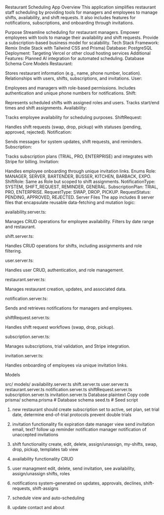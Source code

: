 Restaurant Scheduling App
Overview
This application simplifies restaurant staff scheduling by providing tools for managers and employees to manage shifts, availability, and shift requests. It also includes features for notifications, subscriptions, and onboarding through invitations.

Purpose
Streamline scheduling for restaurant managers.
Empower employees with tools to manage their availability and shift requests.
Provide a subscription-based business model for scalability.
Tech Stack
Framework: Remix (Indie Stack with Tailwind CSS and Prisma)
Database: PostgreSQL
Deployment: Targeting Vercel or other cloud hosting services
Additional Features: Planned AI integration for automated scheduling.
Database Schema
Core Models
Restaurant:

Stores restaurant information (e.g., name, phone number, location).
Relationships with users, shifts, subscriptions, and invitations.
User:

Employees and managers with role-based permissions.
Includes authentication and unique phone numbers for notifications.
Shift:

Represents scheduled shifts with assigned roles and users.
Tracks start/end times and shift assignments.
Availability:

Tracks employee availability for scheduling purposes.
ShiftRequest:

Handles shift requests (swap, drop, pickup) with statuses (pending, approved, rejected).
Notification:

Sends messages for system updates, shift requests, and reminders.
Subscription:

Tracks subscription plans (TRIAL, PRO, ENTERPRISE) and integrates with Stripe for billing.
Invitation:

Handles employee onboarding through unique invitation links.
Enums
Role: MANAGER, SERVER, BARTENDER, BUSSER, KITCHEN, BARBACK, EXPO.
ShiftRole: Same as Role but scoped to shift assignments.
NotificationType: SYSTEM, SHIFT_REQUEST, REMINDER, GENERAL.
SubscriptionPlan: TRIAL, PRO, ENTERPRISE.
RequestType: SWAP, DROP, PICKUP.
RequestStatus: PENDING, APPROVED, REJECTED.
Server Files
The app includes 8 server files that encapsulate reusable data-fetching and mutation logic:

availability.server.ts:

Manages CRUD operations for employee availability.
Filters by date range and restaurant.

shift.server.ts:

Handles CRUD operations for shifts, including assignments and role filtering.

user.server.ts:

Handles user CRUD, authentication, and role management.

restaurant.server.ts:

Manages restaurant creation, updates, and associated data.

notification.server.ts:

Sends and retrieves notifications for managers and employees.

shiftRequest.server.ts:

Handles shift request workflows (swap, drop, pickup).

subscription.server.ts:

Manages subscriptions, trial validation, and Stripe integration.

invitation.server.ts:

Handles onboarding of employees via unique invitation links.

Models

src/
  models/
    availability.server.ts
    shift.server.ts
    user.server.ts
    restaurant.server.ts
    notification.server.ts
    shiftRequest.server.ts
    subscription.server.ts
    invitation.server.ts
Database
plaintext
Copy code
prisma/
  schema.prisma               # Database schema
  seed.ts                     # Seed script


1) new restaurant should create subscription
    set to active, set plan, set trial date, determine end-of-trial protocols
    prevent double trials

2) invitation functionality
    fix expiration date
    manager view send invitation
    email, text?
    follow up reminder notification
    manager notification of unaccepted invitations

3) shift functionality
    create, edit, delete, assign/unassign, my-shifts, swap, drop, pickup, templates
    tab view

4) availability functionality
    CRUD

5) user managment
    edit, delete, send invitation, see availability, assign/unassign shifts, roles

6) notifications
    system-generated on updates, approvals, declines, shift-requests, shift-assigns

7) schedule view and auto-scheduling

8) update contact and about









